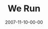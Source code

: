 ---
layout: message
category: message
series: "Context"
title: "We Run"
date: 2007-11-10-00-00
message_id: 465
---